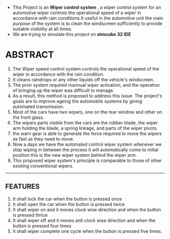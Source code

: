  * This Project is an **Wiper control system** , a wiper control system for an automotive wiper controls the operational speed of a wiper in accordance with rain conditions.It useful in the automotive unit the main purpose of the system is to clean the windscreen sufficiently to provide suitable visibility at all times.
 * We are trying to simulate this project on **stmcube 32 IDE**

# ABSTRACT
1) The Wiper speed control system controls the operational speed of the wiper in accordance with the rain condition. 
2) It cleans raindrops or any other liquids off the vehicle's windscreen. 
3) The prior system required mannual wiper activation, and the operation of bringing up the wiper was difficult to manage.
4)  As a result, this method is proposed to address this issue. The project's goals are to improve ageing the automobile systems by giving automated transmission.
5)  Most of the cars have two wipers, one on the rear window and other on the front glass.
6)   The wipers parts visible from the cars are the rubber blade, the wiper arm holding the blade, a spring linkage, and parts of the wiper pivots. 
7)   the warn gear is able to generate the force required to move the wipers as fast as they need to move.
8)    Now a days we have the automated control wiper system whenever we stop wiping in between the process it will automatically come to initial position this is the new wiper system behind the wiper arm.
9)   This proposed wiper system's principle is comparable to those of other existing conventional wipers.
---
FEATURES
---
1) It shall lock the car when the button is pressed once
2) It shall open the car when the button is pressed twice
3) It shall wiper on and it moves clock wise direction and when the button is pressed thrice
4) It shall wiper off and it moves anti clock wise direction and when the button is pressed four times
5) It shall wiper complete one cycle when the button is pressed five times.
